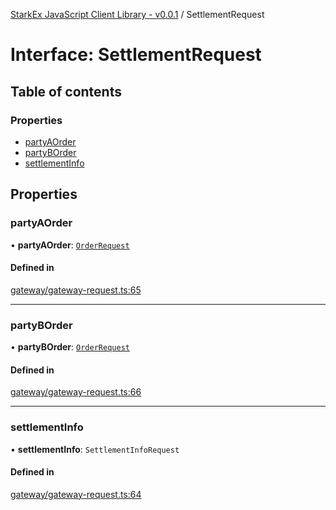 [StarkEx JavaScript Client Library - v0.0.1](../README.md) / SettlementRequest

# Interface: SettlementRequest

## Table of contents

### Properties

- [partyAOrder](SettlementRequest.md#partyaorder)
- [partyBOrder](SettlementRequest.md#partyborder)
- [settlementInfo](SettlementRequest.md#settlementinfo)

## Properties

### partyAOrder

• **partyAOrder**: [`OrderRequest`](OrderRequest.md)

#### Defined in

[gateway/gateway-request.ts:65](https://github.com/starkware-industries/starkex-clientlib-js/blob/c509284/src/lib/gateway/gateway-request.ts#L65)

---

### partyBOrder

• **partyBOrder**: [`OrderRequest`](OrderRequest.md)

#### Defined in

[gateway/gateway-request.ts:66](https://github.com/starkware-industries/starkex-clientlib-js/blob/c509284/src/lib/gateway/gateway-request.ts#L66)

---

### settlementInfo

• **settlementInfo**: `SettlementInfoRequest`

#### Defined in

[gateway/gateway-request.ts:64](https://github.com/starkware-industries/starkex-clientlib-js/blob/c509284/src/lib/gateway/gateway-request.ts#L64)
